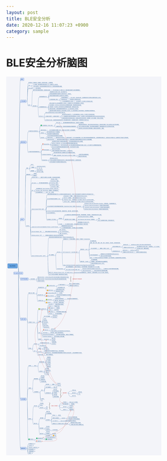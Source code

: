 ```yaml
---
layout: post
title: BLE安全分析
date: 2020-12-16 11:07:23 +0900
category: sample
---
```

# BLE安全分析脑图
![alt text](/public/img/secure-1.png)
